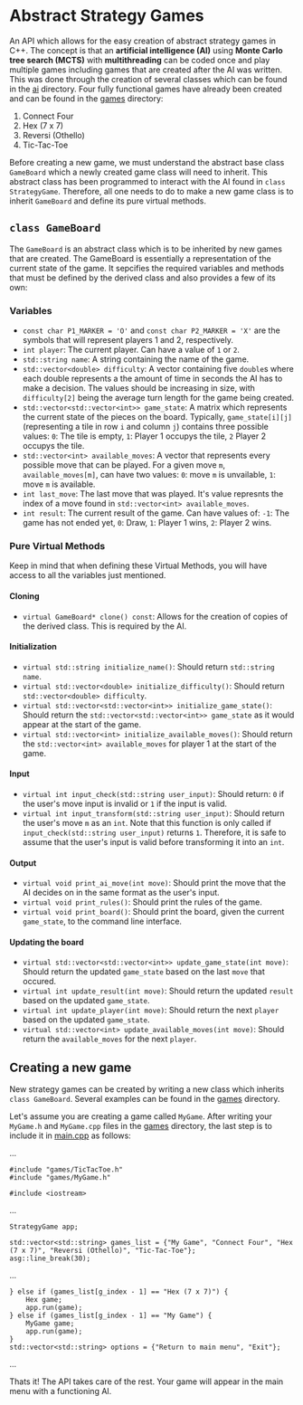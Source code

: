 # Abstract Strategy Games 
An API which allows for the easy creation of abstract strategy games in C++. The concept is that an **artificial intelligence (AI)** using **Monte Carlo tree search (MCTS)** with **multithreading** can be coded once and play multiple games including games that are created after the AI was written. This was done through the creation of several classes which can be found in the [ai](./ai) directory. Four fully functional games have already been created and can be found in the [games](./games) directory: 

1. Connect Four
2. Hex (7 x 7)
3. Reversi (Othello)
4. Tic-Tac-Toe

Before creating a new game, we must understand the abstract base class `GameBoard` which a newly created game class will need to inherit. This abstract class has been programmed to interact with the AI found in `class StrategyGame`. Therefore, all one needs to do to make a new game class is to inherit `GameBoard` and define its pure virtual methods.

## `class GameBoard`
The `GameBoard` is an abstract class which is to be inherited by new games that are created. The GameBoard is essentially a representation of the current state of the game. It sepcifies the required variables and methods that must be defined by the derived class and also provides a few of its own:

### Variables
* `const char P1_MARKER = 'O'` and `const char P2_MARKER = 'X'` are the symbols that will represent players 1 and 2, respectively.
* `int player`: The current player. Can have a value of `1` or `2`. 
* `std::string name`: A string containing the name of the game.
* `std::vector<double> difficulty`: A vector containing five `double`s where each double represents a the amount of time in seconds the AI has to make a decision. The values should be increasing in size, with `difficulty[2]` being the average turn length for the game being created.
* `std::vector<std::vector<int>> game_state`: A matrix which represents the current state of the pieces on the board. Typically, `game_state[i][j]` (representing a tile in row `i` and column `j`) contains three possible values: `0`: The tile is empty, `1`: Player 1 occupys the tile, `2` Player 2 occupys the tile.
* `std::vector<int> available_moves`: A vector that represents every possible move that can be played. For a given move `m`, `available_moves[m]`, can have two values: `0`: move `m` is unvailable, `1`: move `m` is available.
* `int last_move`: The last move that was played. It's value represnts the index of a move found in `std::vector<int> available_moves`.
* `int result`: The current result of the game. Can have values of: `-1`: The game has not ended yet, `0`: Draw, `1`: Player 1 wins, `2`: Player 2 wins.


### Pure Virtual Methods
Keep in mind that when defining these Virtual Methods, you will have access to all the variables just mentioned.

#### Cloning
* `virtual GameBoard* clone() const`: Allows for the creation of copies of the derived class. This is required by the AI.

#### Initialization
* `virtual std::string initialize_name()`: Should return `std::string name`.
* `virtual std::vector<double> initialize_difficulty()`: Should return `std::vector<double> difficulty`.
* `virtual std::vector<std::vector<int>> initialize_game_state()`: Should return the `std::vector<std::vector<int>> game_state` as it would appear at the start of the game.
* `virtual std::vector<int> initialize_available_moves()`: Should return the `std::vector<int> available_moves` for player 1 at the start of the game.

#### Input
* `virtual int input_check(std::string user_input)`: Should return: `0` if the user's move input is invalid or `1` if the input is valid.
* `virtual int input_transform(std::string user_input)`: Should return the user's move `m` as an `int`. Note that this function is only called if `input_check(std::string user_input)` returns `1`. Therefore, it is safe to assume that the user's input is valid before transforming it into an `int`.

#### Output
* `virtual void print_ai_move(int move)`: Should print the move that the AI decides on in the same format as the user's input.
* `virtual void print_rules()`: Should print the rules of the game.
* `virtual void print_board()`: Should print the board, given the current `game_state`, to the command line interface.

#### Updating the board
* `virtual std::vector<std::vector<int>> update_game_state(int move)`: Should return the updated `game_state` based on the last `move` that occured.
* `virtual int update_result(int move)`: Should return the updated `result` based on the updated `game_state`.
* `virtual int update_player(int move)`: Should return the next `player` based on the updated `game_state`.
* `virtual std::vector<int> update_available_moves(int move)`: Should return the `available_moves` for the next `player`.
        
## Creating a new game
New strategy games can be created by writing a new class which inherits `class GameBoard`. Several examples can be found in the [games](./games) directory.

Let's assume you are creating a game called `MyGame`. After writing your `MyGame.h` and `MyGame.cpp` files in the [games](./games) directory, the last step is to include it in [main.cpp](./main.cpp) as follows:

...
```
#include "games/TicTacToe.h"
#include "games/MyGame.h"

#include <iostream>
```
...
```
StrategyGame app;

std::vector<std::string> games_list = {"My Game", "Connect Four", "Hex (7 x 7)", "Reversi (Othello)", "Tic-Tac-Toe"};
asg::line_break(30);
```
...
```
} else if (games_list[g_index - 1] == "Hex (7 x 7)") {
    Hex game;
    app.run(game);
} else if (games_list[g_index - 1] == "My Game") {
    MyGame game;
    app.run(game);
}
std::vector<std::string> options = {"Return to main menu", "Exit"};
```
...


Thats it! The API takes care of the rest. Your game will appear in the main menu with a functioning AI.

